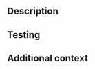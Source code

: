 ## Description

<!-- Prefix the PR title with 'feat:' to increment the minor version, or 'fix:' to increment the patch version -->

<!-- Describe what changes this PR introduces and their effects -->
<!-- Update documentation if there are any changes to existing features or APIs -->

## Testing

<!-- Describe how you tested your changes and how reviewers can test them -->
<!-- Ensure all code can be tested offline (unmarked tests) and online (marked as 'integration') -->

## Additional context

<!-- Add any other context about your changes here -->
